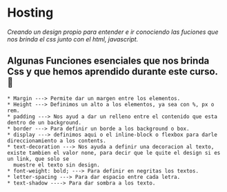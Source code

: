 # Hosting

_Creando un design propio para entender e ir conociendo las fuciones que nos brinda el css junto con el html, javascript._

## Algunas Funciones esenciales que nos brinda Css y que hemos aprendido durante este curso. 🎁

```
* Margin ---> Permite dar un margen entre los elementos.
* Height ---> Definimos un alto a los elementos, ya sea con %, px o rem.
* padding ---> Nos ayud a dar un relleno entre el contenido que esta dentro de un background.
* border ---> Para definir un borde a los background o box.
* display ---> definimos aqui o el inline-block o flexbox para darle direccionamiento a los contents.
* text-decoration ---> Nos ayuda a definir una decoracion al texto, existe tambien el valor none, para decir que le quite el design si es un link, que solo se
  muestre el texto sin design.
* font-weight: bold; ---> Para definir en negritas los textos.
* letter-spacing ---> Para dar espacio entre cada letra.
* text-shadow ----> Para dar sombra a los texto.
 
```
